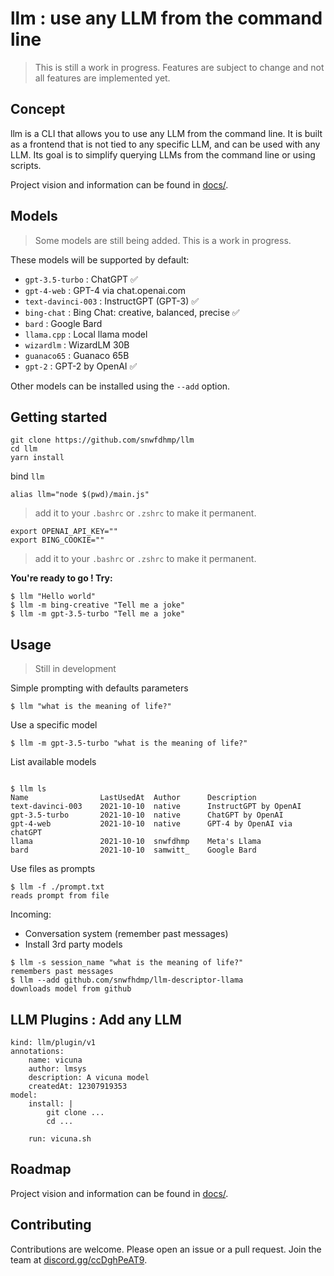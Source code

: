# llm : use any LLM from the command line

> This is still a work in progress. Features are subject to change and not all features are implemented yet.

## Concept

llm is a CLI that allows you to use any LLM from the command line.
It is built as a frontend that is not tied to any specific LLM, and can be used with any LLM.
Its goal is to simplify querying LLMs from the command line or using scripts.

Project vision and information can be found in [docs/](docs/).

## Models

> Some models are still being added. This is a work in progress.

These models will be supported by default:
- `gpt-3.5-turbo` : ChatGPT ✅
- `gpt-4-web` : GPT-4 via chat.openai.com 
- `text-davinci-003` : InstructGPT (GPT-3) ✅
- `bing-chat` : Bing Chat: creative, balanced, precise ✅
- `bard` : Google Bard
- `llama.cpp` : Local llama model 
- `wizardlm` : WizardLM 30B 
- `guanaco65` : Guanaco 65B
- `gpt-2` : GPT-2 by OpenAI ✅

Other models can be installed using the `--add` option.

## Getting started

```
git clone https://github.com/snwfdhmp/llm
cd llm
yarn install
```

bind `llm` 

```
alias llm="node $(pwd)/main.js"
```

> add it to your `.bashrc` or `.zshrc` to make it permanent.

```
export OPENAI_API_KEY=""
export BING_COOKIE=""
```

> add it to your `.bashrc` or `.zshrc` to make it permanent.

**You're ready to go ! Try:**

```
$ llm "Hello world"
$ llm -m bing-creative "Tell me a joke"
$ llm -m gpt-3.5-turbo "Tell me a joke"
```

## Usage

> Still in development

Simple prompting with defaults parameters

```
$ llm "what is the meaning of life?"
```

Use a specific model

```
$ llm -m gpt-3.5-turbo "what is the meaning of life?"
```

List available models

```

$ llm ls
Name				LastUsedAt	Author 		Description
text-davinci-003	2021-10-10 	native 		InstructGPT by OpenAI
gpt-3.5-turbo   	2021-10-10 	native 		ChatGPT by OpenAI
gpt-4-web          	2021-10-10 	native 		GPT-4 by OpenAI via chatGPT
llama   			2021-10-10 	snwfdhmp	Meta's Llama
bard       			2021-10-10 	samwitt_	Google Bard
```

Use files as prompts

```
$ llm -f ./prompt.txt
reads prompt from file
```

Incoming:

- Conversation system (remember past messages)
- Install 3rd party models

```
$ llm -s session_name "what is the meaning of life?"
remembers past messages
$ llm --add github.com/snwfhdmp/llm-descriptor-llama
downloads model from github
```

## LLM Plugins : Add any LLM

```
kind: llm/plugin/v1
annotations:
    name: vicuna
    author: lmsys
    description: A vicuna model
    createdAt: 12307919353
model:
    install: |
        git clone ...
        cd ...

    run: vicuna.sh
```

## Roadmap

Project vision and information can be found in [docs/](docs/).

## Contributing

Contributions are welcome. Please open an issue or a pull request.
Join the team at [discord.gg/ccDghPeAT9](https://discord.gg/ccDghPeAT9).
